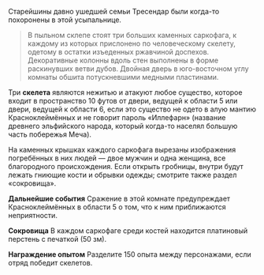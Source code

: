 Старейшины давно ушедшей семьи Тресендар были когда-то похоронены в этой усыпальнице.

>В пыльном склепе стоят три больших каменных саркофага, к каждому из которых прислонено по человеческому скелету, одетому в остатки изъеденных ржавчиной доспехов. Декоративные колонны вдоль стен выполнены в форме раскинувших ветви дубов. Двойная дверь в юго-восточном углу комнаты обшита потускневшими медными пластинами.

Три **скелета** являются нежитью и атакуют любое существо, которое входит в пространство 10 футов от двери, ведущей к области 5 или двери, ведущей к области 6, если это существо не одето в алую мантию Красноклеймённых и не говорит пароль «Иллефарн» (название древнего эльфийского народа, который когда-то населял большую часть побережья Меча).

На каменных крышках каждого саркофага вырезаны изображения погребённых в них людей — двое мужчин и одна женщина, все благородного происхождения. Если открыть гробницы, внутри будут лежать гниющие кости и обрывки одежды; смотрите также раздел «сокровища».

**Дальнейшие события** Сражение в этой комнате предупреждает Красноклеймённых в области 5 о том, что к ним приближаются неприятности.

**Сокровища** В каждом саркофаге среди костей находится платиновый перстень с печаткой (50 зм).

**Награждение опытом** Разделите 150 опыта между персонажами, если отряд победит скелетов.